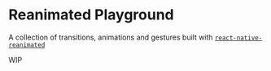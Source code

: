 # Reanimated Playground

A collection of transitions, animations and gestures built with [`react-native-reanimated`](https://github.com/software-mansion/react-native-reanimated)

WIP
